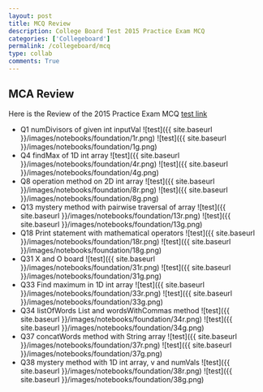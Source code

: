 ```yaml
---
layout: post
title: MCQ Review
description: College Board Test 2015 Practice Exam MCQ
categories: ['Collegeboard']
permalink: /collegeboard/mcq
type: collab
comments: True
---
```


## MCA Review
Here is the Review of the 2015 Practice Exam MCQ [test link](https://apclassroom.collegeboard.org/8/assessments/results/63893231/performance/537990)
- Q1 numDivisors of given int inputVal
![test]({{ site.baseurl }}/images/notebooks/foundation/1r.png)
![test]({{ site.baseurl }}/images/notebooks/foundation/1g.png)
- Q4 findMax of 1D int array
![test]({{ site.baseurl }}/images/notebooks/foundation/4r.png)
![test]({{ site.baseurl }}/images/notebooks/foundation/4g.png)
- Q8 operation method on 2D int array
![test]({{ site.baseurl }}/images/notebooks/foundation/8r.png)
![test]({{ site.baseurl }}/images/notebooks/foundation/8g.png)
- Q13 mystery method with pairwise traversal of array
![test]({{ site.baseurl }}/images/notebooks/foundation/13r.png)
![test]({{ site.baseurl }}/images/notebooks/foundation/13g.png)
- Q18 Print statement with mathematical operators
![test]({{ site.baseurl }}/images/notebooks/foundation/18r.png)
![test]({{ site.baseurl }}/images/notebooks/foundation/18g.png)
- Q31 X and O board
![test]({{ site.baseurl }}/images/notebooks/foundation/31r.png)
![test]({{ site.baseurl }}/images/notebooks/foundation/31g.png)
- Q33 Find maximum in 1D int array
![test]({{ site.baseurl }}/images/notebooks/foundation/33r.png)
![test]({{ site.baseurl }}/images/notebooks/foundation/33g.png)
- Q34 listOfWords List and wordsWithCommas method
![test]({{ site.baseurl }}/images/notebooks/foundation/34r.png)
![test]({{ site.baseurl }}/images/notebooks/foundation/34g.png)
- Q37 concatWords method with String array
![test]({{ site.baseurl }}/images/notebooks/foundation/37r.png)
![test]({{ site.baseurl }}/images/notebooks/foundation/37g.png)
- Q38 mystery method with 1D int array, v and numVals
![test]({{ site.baseurl }}/images/notebooks/foundation/38r.png)
![test]({{ site.baseurl }}/images/notebooks/foundation/38g.png)
